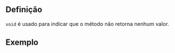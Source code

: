 ## Definição

`void` é usado para indicar que o método não retorna nenhum valor.

## Exemplo

```java

```